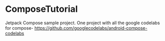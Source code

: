 # ComposeTutorial

Jetpack Compose sample project. One project with all the google codelabs for compose- https://github.com/googlecodelabs/android-compose-codelabs
